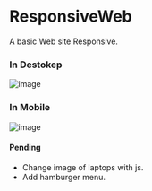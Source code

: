 # ResponsiveWeb
A basic Web site Responsive.
### In Destokep
![image](https://user-images.githubusercontent.com/59294524/114429141-a454b280-9b82-11eb-9cbe-34694c4f83af.png)
### In Mobile
![image](https://user-images.githubusercontent.com/59294524/114428971-753e4100-9b82-11eb-8901-dd2b4cf7399c.png)
#### Pending
- Change image of laptops with js.
- Add hamburger menu.
